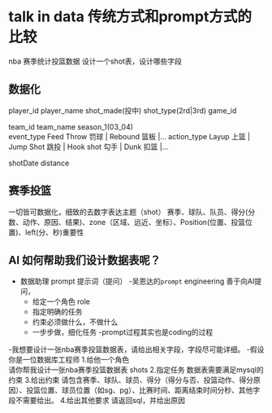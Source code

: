 # talk in data  传统方式和prompt方式的比较
nba 赛季统计投篮数据 设计一个shot表，设计哪些字段

## 数据化 
player_id  player_name  shot_made(投中)  shot_type(2rd|3rd)  game_id

team_id  team_name  season_1(03_04)  
event_type  Feed Throw 罚球 | Rebound  篮板 |...
action_type  Layup 上篮 | Jump Shot 跳投 | Hook shot 勾手 | Dunk 扣篮 |...

shotDate
distance  

##  赛季投篮  
一切皆可数据化，细致的去数字表达主题（shot）
赛季、球队、队员、得分(分数、动作、原因、结果)、zone（区域、远近、坐标）、Position(位置、投篮位置)、left(分、秒)重要性


## AI 如何帮助我们设计数据表呢？
- 数据助理
  prompt 提示词（提问）
-吴恩达的`prompt` engineering 善于向AI提问，
  - 给定一个角色 role
  - 指定明确的任务 
  - 约束必须做什么，不做什么
  - 一步步做，细化任务
-prompt过程其实也是coding的过程 


-我想要设计一张nba赛季投篮数据表，请给出相关字段，字段尽可能详细。
-假设你是一位数据库工程师                   1.给他一个角色  
 请你帮我设计一张nba赛季投篮数据表 shots    2.指定任务
 数据表需要满足mysql的约束                 3.给出约束
 请包含赛季、球队、球员、得分（得分与否、投篮动作、得分原因）、投篮位置、球员位置（如sg、pg）、比赛时间、距离结束时间分秒、其他字段不需要给出。   4.给出其他要求
 请返回sql，并给出原因
 